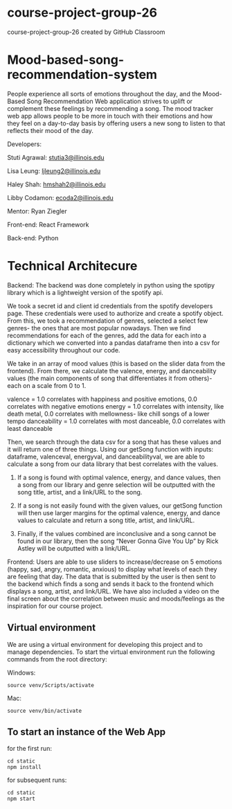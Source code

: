 # course-project-group-26
course-project-group-26 created by GitHub Classroom
# Mood-based-song-recommendation-system

People experience all sorts of emotions throughout the day, and the Mood-Based Song Recommendation Web application strives to uplift or complement these feelings by recommending a song. The mood tracker web app allows people to be more in touch with their emotions and how they feel on a day-to-day basis by offering users a new song to listen to that reflects their mood of the day. 

Developers:

Stuti Agrawal: stutia3@illinois.edu

Lisa Leung: ljleung2@illinois.edu

Haley Shah: hmshah2@illinois.edu

Libby Codamon: ecoda2@illinois.edu

Mentor: Ryan Ziegler

Front-end: React Framework

Back-end: Python

# Technical Architecure

Backend:
The backend was done completely in python using the spotipy library which is a lightweight version of the spotify api.

We took a secret id and client id credentials from the spotify developers page. These credentials were used to authorize and create a spotify object. From this, we took a recommendation of genres, selected a select few genres- the ones that are most popular nowadays. Then we find recommendations for each of the genres, add the data for each into a dictionary which we converted into a pandas dataframe then into a csv for easy accessibility throughout our code.

We take in an array of mood values (this is based on the slider data from the frontend). From there, we calculate the valence, energy, and danceability values (the main components of song that differentiates it from others)- each on a scale from 0 to 1.

valence = 1.0 correlates with happiness and positive emotions, 0.0 correlates with negative emotions
energy = 1.0 correlates with intensity, like death metal, 0.0 correlates with mellowness- like chill songs of a lower tempo
danceability = 1.0 correlates with most danceable, 0.0 correlates with least danceable

Then, we search through the data csv for a song that has these values and it will return one of three things. Using our getSong function with inputs: dataframe, valenceval, energyval, and danceabilityval, we are able to calculate a song from our data library that best correlates with the values. 

1. If a song is found with optimal valence, energy, and dance values, then a song from our library and genre selection will be outputted with the song title, artist, and a link/URL to the song. 

2. If a song is not easily found with the given values, our getSong function will then use larger margins for the optimal valence, energy, and dance values to calculate and return a song title, artist, and link/URL. 

3. Finally, if the values combined are inconclusive and a song cannot be found in our library, then the song “Never Gonna Give You Up” by Rick Astley will be outputted with a link/URL.


Frontend:
Users are able to use sliders to increase/decrease on 5 emotions (happy, sad, angry, romantic, anxious) to display what levels of each they are feeling that day. The data that is submitted by the user is then sent to the backend which finds a song and sends it back to the frontend which displays a song, artist, and link/URL. We have also included a video on the final screen about the correlation between music and moods/feelings as the inspiration for our course project. 


## Virtual environment 
We are using a virtual environment for developing this project and to manage dependencies. To start the virtual environment run the following commands from the root directory:

Windows:
```
source venv/Scripts/activate
```

Mac:
```
source venv/bin/activate
```

## To start an instance of the Web App

for the first run:
```
cd static
npm install
```

for subsequent runs:
```
cd static
npm start
```
